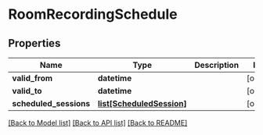 # RoomRecordingSchedule

## Properties
Name | Type | Description | Notes
------------ | ------------- | ------------- | -------------
**valid_from** | **datetime** |  | [optional] 
**valid_to** | **datetime** |  | [optional] 
**scheduled_sessions** | [**list[ScheduledSession]**](ScheduledSession.md) |  | [optional] 

[[Back to Model list]](../README.md#documentation-for-models) [[Back to API list]](../README.md#documentation-for-api-endpoints) [[Back to README]](../README.md)


